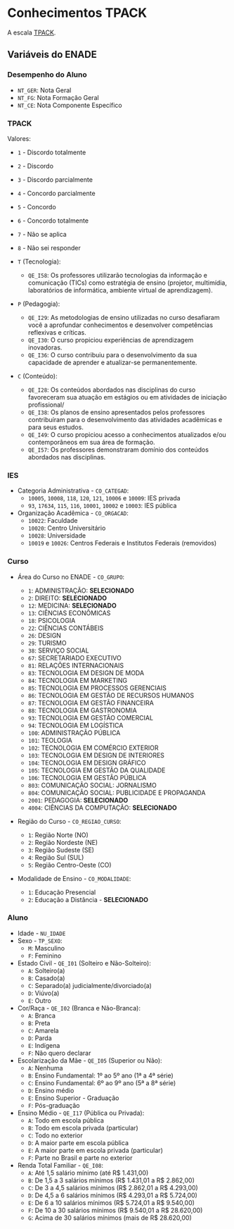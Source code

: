 # Conhecimentos TPACK

A escala [TPACK](https://www.sciencedirect.com/science/article/pii/S0360131511002569).

## Variáveis do ENADE

### Desempenho do Aluno

- `NT_GER`: Nota Geral
- `NT_FG`: Nota Formação Geral
- `NT_CE`: Nota Componente Específico

### TPACK

Valores:
- `1` - Discordo totalmente
- `2` - Discordo
- `3` - Discordo parcialmente
- `4` - Concordo parcialmente
- `5` - Concordo
- `6` - Concordo totalmente
- `7` - Não se aplica
- `8` - Não sei responder

- `T` (Tecnologia):
	- `QE_I58`: Os professores utilizarão tecnologias da informação e comunicação (TICs) como estratégia de ensino (projetor, multimídia, laboratórios de informática, ambiente virtual de aprendizagem).
- `P` (Pedagogia):
	- `QE_I29`: As metodologias de ensino utilizadas no curso desafiaram você a aprofundar conhecimentos e desenvolver competências reflexivas e críticas.
	- `QE_I30`: O curso propiciou experiências de aprendizagem inovadoras.
	- `QE_I36`: O curso contribuiu para o desenvolvimento da sua capacidade de aprender e atualizar-se permanentemente.
- `C` (Conteúdo):
	- `QE_I28`: Os conteúdos abordados nas disciplinas do curso favoreceram sua atuação em estágios ou em atividades de iniciação profissional/
	- `QE_I38`: Os planos de ensino apresentados pelos professores contribuíram para o desenvolvimento das atividades acadêmicas e para seus estudos.
	- `QE_I49`: O curso propiciou acesso a conhecimentos atualizados e/ou contemporâneos em sua área de formação.
	- `QE_I57`: Os professores demonstraram domínio dos conteúdos abordados nas disciplinas.

### IES

- Categoria Administrativa - `CO_CATEGAD`:
	- `10005`, `10008`, `118`, `120`, `121`, `10006` e `10009`: IES privada
	- `93`, `17634`, `115`, `116`, `10001`, `10002` e `10003`: IES pública
- Organização Acadêmica - `CO_ORGACAD`:
	- `10022`: Faculdade
	- `10020`: Centro Universitário
	- `10028`: Universidade
	- `10019` e `10026`: Centros Federais e Institutos Federais (removidos)

### Curso

- Área do Curso no ENADE - `CO_GRUPO`:
	- `1`: ADMINISTRAÇÃO: **SELECIONADO**
	- `2`: DIREITO: **SELECIONADO**
	- `12`: MEDICINA: **SELECIONADO**
	- `13`: CIÊNCIAS ECONÔMICAS
	- `18`: PSICOLOGIA
	- `22`: CIÊNCIAS CONTÁBEIS
	- `26`: DESIGN
	- `29`: TURISMO
	- `38`: SERVIÇO SOCIAL
	- `67`: SECRETARIADO EXECUTIVO
	- `81`: RELAÇÕES INTERNACIONAIS
	- `83`: TECNOLOGIA EM DESIGN DE MODA
	- `84`: TECNOLOGIA EM MARKETING
	- `85`: TECNOLOGIA EM PROCESSOS GERENCIAIS
	- `86`: TECNOLOGIA EM GESTÃO DE RECURSOS HUMANOS
	- `87`: TECNOLOGIA EM GESTÃO FINANCEIRA
	- `88`: TECNOLOGIA EM GASTRONOMIA
	- `93`: TECNOLOGIA EM GESTÃO COMERCIAL
	- `94`: TECNOLOGIA EM LOGÍSTICA
	- `100`: ADMINISTRAÇÃO PÚBLICA
	- `101`: TEOLOGIA
	- `102`: TECNOLOGIA EM COMÉRCIO EXTERIOR
	- `103`: TECNOLOGIA EM DESIGN DE INTERIORES
	- `104`: TECNOLOGIA EM DESIGN GRÁFICO
	- `105`: TECNOLOGIA EM GESTÃO DA QUALIDADE
	- `106`: TECNOLOGIA EM GESTÃO PÚBLICA
	- `803`: COMUNICAÇÃO SOCIAL: JORNALISMO
	- `804`: COMUNICAÇÃO SOCIAL: PUBLICIDADE E PROPAGANDA
	- `2001`: PEDAGOGIA: **SELECIONADO**
	- `4004`: CIÊNCIAS DA COMPUTAÇÃO: **SELECIONADO**

- Região do Curso - `CO_REGIAO_CURSO`:
	- `1`: Região Norte (NO)
	- `2`: Região Nordeste (NE)
	- `3`: Região Sudeste (SE)
	- `4`: Região Sul (SUL)
	- `5`: Região Centro-Oeste (CO)

- Modalidade de Ensino - `CO_MODALIDADE`:
	- `1`: Educação Presencial
	- `2`: Educação a Distância - **SELECIONADO**

### Aluno

- Idade - `NU_IDADE`
- Sexo -  `TP_SEXO`:
	- `M`: Masculino
	- `F`: Feminino
- Estado Civil - `QE_I01` (Solteiro e Não-Solteiro):
	- `A`: Solteiro(a)
	- `B`: Casado(a)
	- `C`: Separado(a) judicialmente/divorciado(a)
	- `D`: Viúvo(a)
	- `E`: Outro
- Cor/Raça - `QE_I02` (Branca e Não-Branca):
	- `A`: Branca
	- `B`: Preta
	- `C`: Amarela
	- `D`: Parda
	- `E`: Indígena
	- `F`: Não quero declarar
- Escolarização da Mãe - `QE_I05` (Superior ou Não):
	- `A`: Nenhuma
	- `B`: Ensino Fundamental: 1º ao 5º ano (1ª a 4ª série)
	- `C`: Ensino Fundamental: 6º ao 9º ano (5ª a 8ª série)
	- `D`: Ensino médio
	- `E`: Ensino Superior - Graduação
	- `F`: Pós-graduação
- Ensino Médio - `QE_I17` (Pública ou Privada):
	- `A`: Todo em escola pública
	- `B`: Todo em escola privada (particular)
	- `C`: Todo no exterior
	- `D`: A maior parte em escola pública
	- `E`: A maior parte em escola privada (particular)
	- `F`: Parte no Brasil e parte no exterior
- Renda Total Familiar - `QE_I08`:
	- `A`: Até 1,5 salário mínimo (até R$ 1.431,00)
	- `B`: De 1,5 a 3 salários mínimos (R$ 1.431,01 a R$ 2.862,00)
	- `C`: De 3 a 4,5 salários mínimos (R$ 2.862,01 a R$ 4.293,00)
	- `D`: De 4,5 a 6 salários mínimos (R$ 4.293,01 a R$ 5.724,00)
	- `E`: De 6 a 10 salários mínimos (R$ 5.724,01 a R$ 9.540,00)
	- `F`: De 10 a 30 salários mínimos (R$ 9.540,01 a R$ 28.620,00)
	- `G`: Acima de 30 salários mínimos (mais de R$ 28.620,00)
